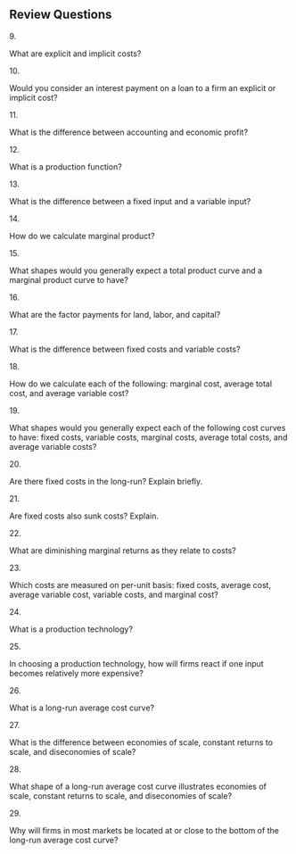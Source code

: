 ## Review Questions

9\.

What are explicit and implicit costs?

10\.

Would you consider an interest payment on a loan to a firm an explicit
or implicit cost?

11\.

What is the difference between accounting and economic profit?

12\.

What is a production function?

13\.

What is the difference between a fixed input and a variable input?

14\.

How do we calculate marginal product?

15\.

What shapes would you generally expect a total product curve and a
marginal product curve to have?

16\.

What are the factor payments for land, labor, and capital?

17\.

What is the difference between fixed costs and variable costs?

18\.

How do we calculate each of the following: marginal cost, average total
cost, and average variable cost?

19\.

What shapes would you generally expect each of the following cost curves
to have: fixed costs, variable costs, marginal costs, average total
costs, and average variable costs?

20\.

Are there fixed costs in the long-run? Explain briefly.

21\.

Are fixed costs also sunk costs? Explain.

22\.

What are diminishing marginal returns as they relate to costs?

23\.

Which costs are measured on per-unit basis: fixed costs, average cost,
average variable cost, variable costs, and marginal cost?

24\.

What is a production technology?

25\.

In choosing a production technology, how will firms react if one input
becomes relatively more expensive?

26\.

What is a long-run average cost curve?

27\.

What is the difference between economies of scale, constant returns to
scale, and diseconomies of scale?

28\.

What shape of a long-run average cost curve illustrates economies of
scale, constant returns to scale, and diseconomies of scale?

29\.

Why will firms in most markets be located at or close to the bottom of
the long-run average cost curve?
